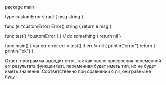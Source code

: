 package main
 
type customError struct {
    msg string
}
 
func (e *customError) Error() string {
    return e.msg
}
 
func test() *customError {
     {
         // do something
     }
     return nil
}
 
func main() {
    var err error
    err = test()
    if err != nil {
        println("error")
        return
    }
    println("ok")
}

Ответ: программа выводит error, так как после присвоения переменной err результата функции test, переменная будет иметь тип, но не будет иметь значение. Соответственно при сравнении с nil, они равны не будут.
